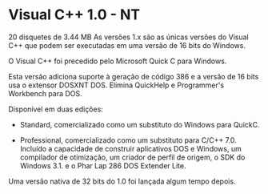 # Visual C++ 1.0 - NT


20 disquetes de 3.44 MB
As versões 1.x são as únicas versões do Visual C++ que podem ser executadas em uma versão de 16 bits do Windows.

O Visual C++ foi precedido pelo Microsoft Quick C para Windows.

Esta versão adiciona suporte à geração de código 386 e a versão de 16 bits usa o extensor DOSXNT DOS. Elimina QuickHelp e Programmer's Workbench para DOS.

Disponível em duas edições:

- Standard, comercializado como um substituto do Windows para QuickC.

- Professional, comercializado como um substituto para C/C++ 7.0. Incluído a capacidade de construir aplicativos DOS e Windows, um compilador de otimização, um criador de perfil de origem, o SDK do Windows 3.1. e o Phar Lap 286 DOS Extender Lite.

Uma versão nativa de 32 bits do 1.0 foi lançada algum tempo depois.
